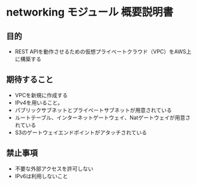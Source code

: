 # networking モジュール 概要説明書

## 目的
- REST APIを動作させるための仮想プライベートクラウド（VPC）をAWS上に構築する

## 期待すること
- VPCを新規に作成する
- IPv4を用いること。
- パブリックサブネットとプライベートサブネットが用意されている
- ルートテーブル、インターネットゲートウェイ、Natゲートウェイが用意されている
- S3のゲートウェイエンドポイントがアタッチされている

## 禁止事項
- 不要な外部アクセスを許可しない
- IPv6は利用しないこと

